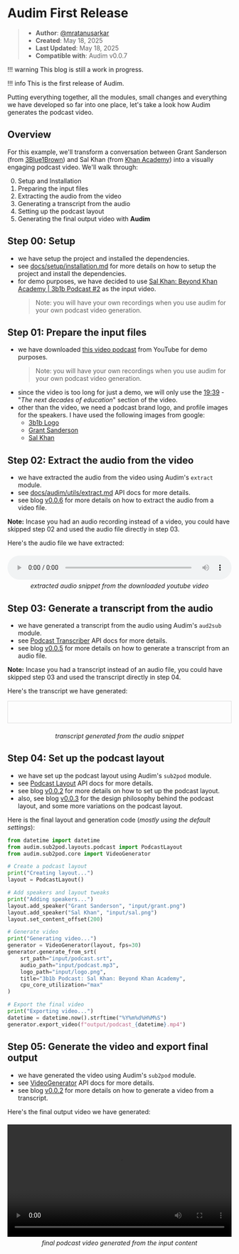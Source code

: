 # Audim First Release

> - **Author**: [@mratanusarkar](https://github.com/mratanusarkar)
> - **Created**: May 18, 2025
> - **Last Updated**: May 18, 2025
> - **Compatible with**: Audim v0.0.7

!!! warning
    This blog is still a work in progress.

!!! info
    This is the first release of Audim.

Putting everything together, all the modules, small changes and everything we have developed so far into one place, let's take a look how Audim generates the podcast video.

## Overview

For this example, we'll transform a conversation between Grant Sanderson (from [3Blue1Brown](https://www.3blue1brown.com/)) and Sal Khan (from [Khan Academy](https://www.khanacademy.org/)) into a visually engaging podcast video. We'll walk through:

0. Setup and Installation
1. Preparing the input files
2. Extracting the audio from the video
3. Generating a transcript from the audio
4. Setting up the podcast layout
5. Generating the final output video with **Audim**

## Step 00: Setup

- we have setup the project and installed the dependencies.
- see [docs/setup/installation.md](../setup/installation.md) for more details on how to setup the project and install the dependencies.
- for demo purposes, we have decided to use [Sal Khan: Beyond Khan Academy | 3b1b Podcast #2](https://www.youtube.com/watch?v=SAhKohb5e_w) as the input video.
  > Note: you will have your own recordings when you use audim for your own podcast video generation.


## Step 01: Prepare the input files

- we have downloaded [this video podcast](https://www.youtube.com/watch?v=SAhKohb5e_w&t=1179s) from YouTube for demo purposes.
  > Note: you will have your own recordings when you use audim for your own podcast video generation.
- since the video is too long for just a demo, we will only use the [19:39](https://www.youtube.com/watch?v=SAhKohb5e_w&t=1179s) - "_The next decades of education_" section of the video.
- other than the video, we need a podcast brand logo, and profile images for the speakers. I have used the following images from google:
    - [3b1b Logo](../../assets/example_03/logo.png)
    - [Grant Sanderson](../../assets/example_03/grant.png)
    - [Sal Khan](../../assets/example_03/sal.png)


## Step 02: Extract the audio from the video

- we have extracted the audio from the video using Audim's `extract` module.
- see [docs/audim/utils/extract.md](../audim/utils/extract.md) API docs for more details.
- see blog [v0.0.6](./v0.0.6.md) for more details on how to extract the audio from a video file.

**Note:** Incase you had an audio recording instead of a video, you could have skipped step 02 and used the audio file directly in step 03.

Here's the audio file we have extracted:

<div style="text-align: center; margin: 20px 0;">
  <audio controls style="width: 100%;">
    <source src="../../assets/example_03/podcast.mp3" type="audio/mpeg">
    Your browser does not support the audio element.
  </audio>
  <p style="text-align: center; font-style: italic; margin-top: 5px;">extracted audio snippet from the downloaded youtube video</p>
</div>


## Step 03: Generate a transcript from the audio

- we have generated a transcript from the audio using Audim's `aud2sub` module.
- see [Podcast Transcriber](../audim/aud2sub/transcribers/podcast.md) API docs for more details.
- see blog [v0.0.5](./v0.0.5.md) for more details on how to generate a transcript from an audio file.

**Note:** Incase you had a transcript instead of an audio file, you could have skipped step 03 and used the transcript directly in step 04.

Here's the transcript we have generated:

<div style="max-height: 400px; overflow: auto; border: 1px solid #ddd; padding: 10px;">
    <pre id="srt-container"></pre>
</div>
<div style="text-align: center; margin: 20px 0;">
  <p style="text-align: center; font-style: italic; margin-top: 5px;">transcript generated from the audio snippet</p>
</div>

<script>
fetch("../../assets/example_03/podcast.srt")
.then(response => response.text())
.then(text => {
    document.getElementById("srt-container").textContent = text;
})
.catch(error => console.error("Error loading subtitles:", error));
</script>


## Step 04: Set up the podcast layout

- we have set up the podcast layout using Audim's `sub2pod` module.
- see [Podcast Layout](../audim/sub2pod/layouts/podcast.md) API docs for more details.
- see blog [v0.0.2](./v0.0.2.md) for more details on how to set up the podcast layout.
- also, see blog [v0.0.3](./v0.0.3.md) for the design philosophy behind the podcast layout, and some more variations on the podcast layout.

Here is the final layout and generation code (_mostly using the default settings_):

```python
from datetime import datetime
from audim.sub2pod.layouts.podcast import PodcastLayout
from audim.sub2pod.core import VideoGenerator

# Create a podcast layout
print("Creating layout...")
layout = PodcastLayout()

# Add speakers and layout tweaks
print("Adding speakers...")
layout.add_speaker("Grant Sanderson", "input/grant.png")
layout.add_speaker("Sal Khan", "input/sal.png")
layout.set_content_offset(200)

# Generate video
print("Generating video...")
generator = VideoGenerator(layout, fps=30)
generator.generate_from_srt(
    srt_path="input/podcast.srt",
    audio_path="input/podcast.mp3",
    logo_path="input/logo.png",
    title="3b1b Podcast: Sal Khan: Beyond Khan Academy",
    cpu_core_utilization="max"
)

# Export the final video
print("Exporting video...")
datetime = datetime.now().strftime("%Y%m%d%H%M%S")
generator.export_video(f"output/podcast_{datetime}.mp4")
```

## Step 05: Generate the video and export final output

- we have generated the video using Audim's `sub2pod` module.
- see [VideoGenerator](../audim/sub2pod/core.md) API docs for more details.
- see blog [v0.0.2](./v0.0.2.md) for more details on how to generate a video from a transcript.

Here's the final output video we have generated:

<div style="text-align: center; margin: 20px 0;">
  <video controls style="width: 100%;">
    <source src="../../assets/example_03/podcast.mp4" type="video/mp4">
    Your browser does not support the video element.
  </video>
  <p style="text-align: center; font-style: italic; margin-top: 5px;">final podcast video generated from the input content</p>
</div>
